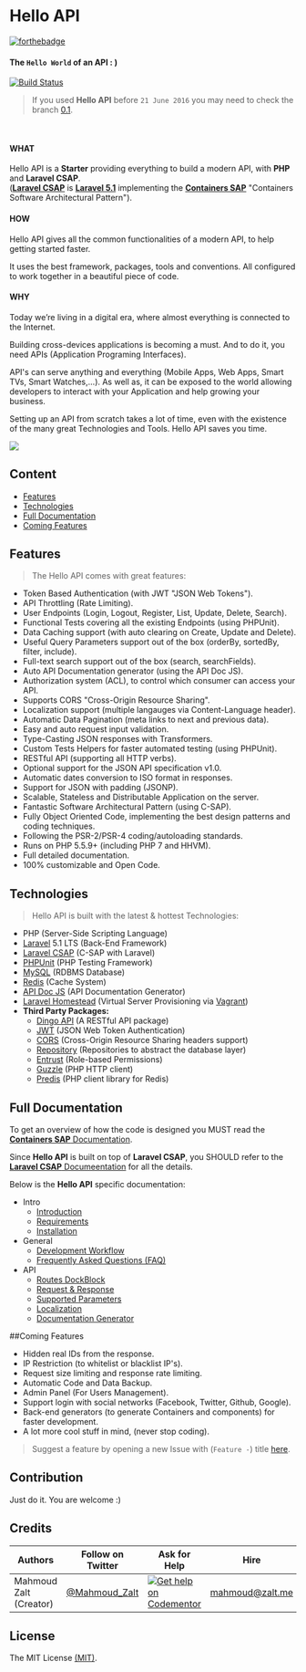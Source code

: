 # Hello API


[![forthebadge](http://forthebadge.com/images/badges/ages-12.svg)](http://www.zalt.me)


#### The `Hello World` of an API : )

[![Build Status](https://travis-ci.org/Mahmoudz/Hello-API.svg?branch=master)](https://travis-ci.org/Mahmoudz/Hello-API)



> If you used **Hello API** before `21 June 2016` you may need to check the branch [0.1](https://github.com/Mahmoudz/Hello-API/tree/release-0.1).

<br>


#### WHAT

Hello API is a **Starter** providing everything to build a modern API, with **PHP** and **Laravel CSAP**.
<br>
(**[Laravel CSAP](https://github.com/Mahmoudz/laravel-csap)** is **[Laravel 5.1](https://github.com/laravel/framework)** implementing the **[Containers SAP](https://github.com/Mahmoudz/Containers-SAP)** "Containers Software Architectural Pattern").

#### HOW

Hello API gives all the common functionalities of a modern API, to help getting started faster.

It uses the best framework, packages, tools and conventions. All configured to work together in a beautiful piece of code.

#### WHY

Today we’re living in a digital era, where almost everything is connected to the Internet.

Building cross-devices applications is becoming a must. And to do it, you need APIs (Application Programing Interfaces).

API's can serve anything and everything (Mobile Apps, Web Apps, Smart TVs, Smart Watches,...).
As well as, it can be exposed to the world allowing developers to interact with your Application and help growing your business.

Setting up an API from scratch takes a lot of time, even with the existence of the many great Technologies and Tools. Hello API saves you time.



![](http://s33.postimg.org/kd4gvx1lb/hello_api.jpg)



## Content

- [Features](#Features)
- [Technologies](#Technologies)
- [Full Documentation](#Documentation)
- [Coming Features](#Coming-Features)



<a name="Features"></a>
## Features

>The Hello API comes with great features:

- Token Based Authentication (with JWT "JSON Web Tokens").
- API Throttling (Rate Limiting).
- User Endpoints (Login, Logout, Register, List, Update, Delete, Search).
- Functional Tests covering all the existing Endpoints (using PHPUnit).
- Data Caching support (with auto clearing on Create, Update and Delete).
- Useful Query Parameters support out of the box (orderBy, sortedBy, filter, include).
- Full-text search support out of the box (search, searchFields).
- Auto API Documentation generator (using the API Doc JS).
- Authorization system (ACL), to control which consumer can access your API.
- Supports CORS "Cross-Origin Resource Sharing".
- Localization support (multiple langauges via Content-Language header).
- Automatic Data Pagination (meta links to next and previous data).
- Easy and auto request input validation.
- Type-Casting JSON responses with Transformers.
- Custom Tests Helpers for faster automated testing (using PHPUnit).
- RESTful API (supporting all HTTP verbs).
- Optional support for the JSON API specification v1.0.
- Automatic dates conversion to ISO format in responses.
- Support for JSON with padding (JSONP).
- Scalable, Stateless and Distributable Application on the server.
- Fantastic Software Architectural Pattern (using C-SAP).
- Fully Object Oriented Code, implementing the best design patterns and coding techniques.
- Following the PSR-2/PSR-4 coding/autoloading standards.
- Runs on PHP 5.5.9+ (including PHP 7 and HHVM).
- Full detailed documentation.
- 100% customizable and Open Code.






<a name="Technologies"></a>
## Technologies

>Hello API is built with the latest & hottest Technologies:

- PHP (Server-Side Scripting Language)
- [Laravel](https://laravel.com/docs/5.1) 5.1 LTS (Back-End Framework)
- [Laravel CSAP](https://github.com/Mahmoudz/laravel-csap) (C-SAP with Laravel)
- [PHPUnit](https://phpunit.de/) (PHP Testing Framework)
- [MySQL](https://www.mysql.com/) (RDBMS Database)
- [Redis](http://redis.io/) (Cache System)
- [API Doc JS](http://apidocjs.com/) (API Documentation Generator)
- [Laravel Homestead](https://laravel.com/docs/homestead) (Virtual Server Provisioning via [Vagrant](https://www.vagrantup.com/))
- **Third Party Packages:**
	- [Dingo API](https://github.com/dingo/api) (A RESTful API package)
	- [JWT](https://github.com/tymondesigns/jwt-auth) (JSON Web Token Authentication)
	- [CORS](https://github.com/barryvdh/laravel-cors) (Cross-Origin Resource Sharing headers support)
	- [Repository](https://github.com/andersao/l5-repository) (Repositories to abstract the database layer)
	- [Entrust](https://github.com/Zizaco/entrust) (Role-based Permissions)
	- [Guzzle](http://docs.guzzlephp.org/en/latest/) (PHP HTTP client)
	- [Predis](https://packagist.org/packages/predis/predis) (PHP client library for Redis)






<a name="Documentation"></a>
## Full Documentation

To get an overview of how the code is designed you MUST read the [**Containers SAP** Documentation](https://github.com/Mahmoudz/Containers-SAP).

Since **Hello API** is built on top of **Laravel CSAP**, you SHOULD refer to the [**Laravel CSAP** Documeentation](https://laravel-csap.readme.io/docs/introduction) for all the details.

Below is the **Hello API** specific documentation:

* Intro
	* [Introduction](https://github.com/Mahmoudz/Hello-API/wiki/Home#introduction)
	* [Requirements](https://github.com/Mahmoudz/Hello-API/wiki/Home#requirements)
	* [Installation](https://github.com/Mahmoudz/Hello-API/wiki/Home#installation)
* General
	* [Development Workflow](https://github.com/Mahmoudz/Hello-API/wiki/Development-Workflow)
	* [Frequently Asked Questions (FAQ)](https://github.com/Mahmoudz/Hello-API/wiki/FAQ)
* API
	* [Routes DockBlock](https://github.com/Mahmoudz/Hello-API/wiki/Routes-DockBlock)
	* [Request & Response](https://github.com/Mahmoudz/Hello-API/wiki/API-Request-and-Response)
	* [Supported Parameters](https://github.com/Mahmoudz/Hello-API/wiki/API-Parameters)
	* [Localization](https://github.com/Mahmoudz/Hello-API/wiki/Localization)
	* [Documentation Generator](https://github.com/Mahmoudz/Hello-API/wiki/API-Doc-Generator)

	
	

<a name="Coming-Features"></a>
##Coming Features

- Hidden real IDs from the response.
- IP Restriction (to whitelist or blacklist IP's).
- Request size limiting and response rate limiting.
- Automatic Code and Data Backup.
- Admin Panel (For Users Management).
- Support login with social networks (Facebook, Twitter, Github, Google).
- Back-end generators (to generate Containers and components) for faster development.
- A lot more cool stuff in mind, (never stop coding).

> Suggest a feature by opening a new Issue with (`Feature -`) title [here](https://github.com/Mahmoudz/Hello-API/issues).





## Contribution
Just do it. You are welcome :)






## Credits

| Authors                | Follow on Twitter                                 | Ask for Help                                                                                                          | Hire            |
|------------------------|---------------------------------------------------|-----------------------------------------------------------------------------------------------------------------------|-----------------|
| Mahmoud Zalt (Creator) | [@Mahmoud_Zalt](https://twitter.com/Mahmoud_Zalt) | [![Get help on Codementor](https://cdn.codementor.io/badges/get_help_github.svg)](https://www.codementor.io/mahmoudz) | mahmoud@zalt.me |

## License

The MIT License [(MIT)](https://github.com/Mahmoudz/Hello-API/blob/master/LICENSE).







